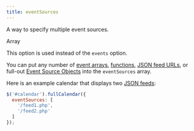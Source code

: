 ```yaml
---
title: eventSources
---
```


A way to specify multiple event sources.

<div class='spec' markdown='1'>
Array
</div>

This option is used instead of the `events` option.

You can put any number of [event arrays](events-array), [functions](events-function), [JSON feed URLs](events-json-feed), or full-out [Event Source Objects](event-source-object) into the `eventSources` array.

Here is an example calendar that displays two [JSON feeds](events-json-feed):

```js
$('#calendar').fullCalendar({
  eventSources: [
    '/feed1.php',
    '/feed2.php'
  ]
});
```
